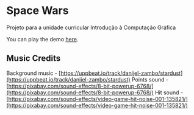 # Space Wars
Projeto para a unidade curricular Introdução à Computação Gráfica

You can play the demo [here](https://mmarqs.github.io/Space-Wars).

## Music Credits
Background music - [https://uppbeat.io/track/danijel-zambo/stardust](https://uppbeat.io/track/danijel-zambo/stardust)
Points sound - [https://pixabay.com/sound-effects/8-bit-powerup-6768/](https://pixabay.com/sound-effects/8-bit-powerup-6768/)
Hit sound - [https://pixabay.com/sound-effects/video-game-hit-noise-001-135821/](https://pixabay.com/sound-effects/video-game-hit-noise-001-135821/)
